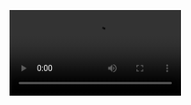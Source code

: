 ![Demo Video](https://github.com/Narenprakash25/Net-Zero-Planner-and-Recommender-System/blob/6f9aa51ee58faef489ef1ef3d48f133ef9f7286e/Recommender-NetZero.mp4)
